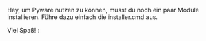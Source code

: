 Hey, um Pyware nutzen zu können, musst du noch ein paar Module installieren.
Führe dazu einfach die installer.cmd aus.

Viel Spaß! :
